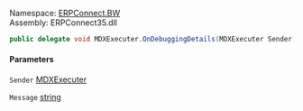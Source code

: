 
Namespace: [ERPConnect.BW](index.md)  
Assembly: ERPConnect35.dll  

```csharp
public delegate void MDXExecuter.OnDebuggingDetails(MDXExecuter Sender, string Message)
```

#### Parameters

`Sender` [MDXExecuter](ERPConnect.BW.MDXExecuter.md)

`Message` [string](https://learn.microsoft.com/dotnet/api/system.string)

